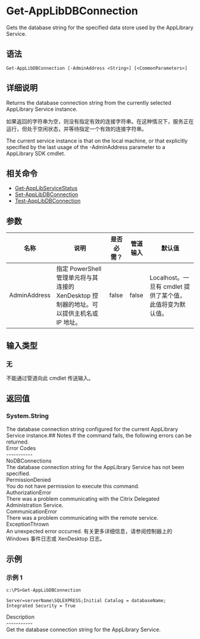 # Get-AppLibDBConnection

Gets the database string for the specified data store used by the AppLibrary Service.

## 语法

    Get-AppLibDBConnection [-AdminAddress <String>] [<CommonParameters>]
    

## 详细说明

Returns the database connection string from the currently selected AppLibrary Service instance.

如果返回的字符串为空，则没有指定有效的连接字符串。在这种情况下，服务正在运行，但处于空闲状态，并等待指定一个有效的连接字符串。

The current service instance is that on the local machine, or that explicitly specified by the last usage of the -AdminAddress parameter to a AppLibrary SDK cmdlet.

## 相关命令

- [Get-AppLibServiceStatus](Get-AppLibServiceStatus.html)
- [Set-AppLibDBConnection](Set-AppLibDBConnection.html)
- [Test-AppLibDBConnection](Test-AppLibDBConnection.html)

## 参数

| 名称           | 说明                                                         | 是否必需？ | 管道输入  | 默认值                                   |
| ------------ | ---------------------------------------------------------- | ----- | ----- | ------------------------------------- |
| AdminAddress | 指定 PowerShell 管理单元将与其连接的 XenDesktop 控制器的地址。可以提供主机名或 IP 地址。 | false | false | Localhost。一旦有 cmdlet 提供了某个值，此值将变为默认值。 |

## 输入类型

### 无

不能通过管道向此 cmdlet 传送输入。

## 返回值

### System.String

The database connection string configured for the current AppLibrary Service instance.## Notes If the command fails, the following errors can be returned.  
Error Codes  
\---\---\-----  
NoDBConnections  
The database connection string for the AppLibrary Service has not been specified.  
PermissionDenied  
You do not have permission to execute this command.  
AuthorizationError  
There was a problem communicating with the Citrix Delegated Administration Service.  
CommunicationError  
There was a problem communicating with the remote service.  
ExceptionThrown  
An unexpected error occurred. 有关更多详细信息，请参阅控制器上的 Windows 事件日志或 XenDesktop 日志。

## 示例

### 示例 1

    c:\PS>Get-AppLibDBConnection
    
    Server=serverName\SQLEXPRESS;Initial Catalog = databaseName;  Integrated Security = True
    

Description  
\---\---\-----  
Get the database connection string for the AppLibrary Service.